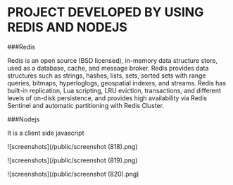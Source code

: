 # PROJECT DEVELOPED BY USING REDIS AND NODEJS

###Redis

Redis is an open source (BSD licensed), in-memory data structure store, used as a database, cache, and message broker. Redis provides data structures such as strings, hashes, lists, sets, sorted sets with range queries, bitmaps, hyperloglogs, geospatial indexes, and streams. Redis has built-in replication, Lua scripting, LRU eviction, transactions, and different levels of on-disk persistence, and provides high availability via Redis Sentinel and automatic partitioning with Redis Cluster.

###Nodejs

It is a client side javascript

![screenshots](/public/screenshot (818).png)




![screenshots](/public/screenshot (819).png)



![screenshots](/public/screenshot (820).png)
